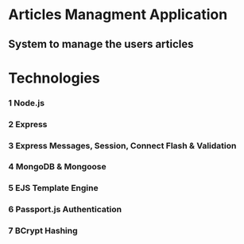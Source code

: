 # Articles Managment Application
## System to manage the users articles 

# Technologies
### 1 Node.js
### 2 Express
### 3 Express Messages, Session, Connect Flash & Validation
### 4 MongoDB & Mongoose
### 5 EJS Template Engine
### 6 Passport.js Authentication
### 7 BCrypt Hashing
